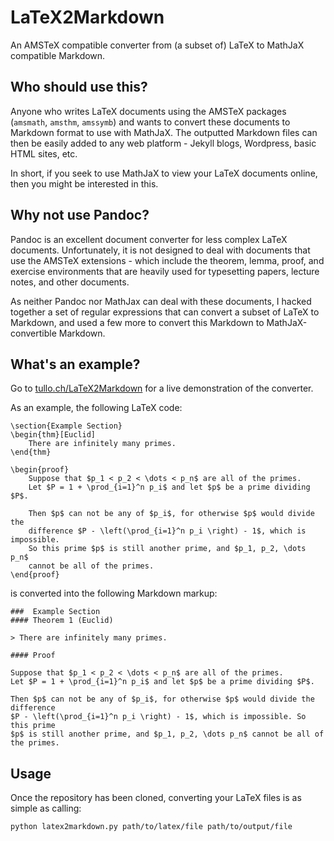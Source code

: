 # LaTeX2Markdown

An AMSTeX compatible converter from (a subset of) LaTeX to MathJaX compatible Markdown.

## Who should use this?

Anyone who writes LaTeX documents using the AMSTeX packages (`amsmath`, `amsthm`, `amssymb`) and wants to convert these documents to Markdown format to use with MathJaX.  The outputted Markdown files can then be easily added to any web platform - Jekyll blogs, Wordpress, basic HTML sites, etc. 

In short, if you seek to use MathJaX to view your LaTeX documents online, then you might be interested in this.

## Why not use Pandoc?

Pandoc is an excellent document converter for less complex LaTeX documents.  Unfortunately, it is not designed to deal with documents that use the AMSTeX extensions - which include the theorem, lemma, proof, and exercise environments that are heavily used for typesetting papers, lecture notes, and other documents.

As neither Pandoc nor MathJax can deal with these documents, I hacked together a set of regular expressions that can convert a subset of LaTeX to Markdown, and used a few more to convert this Markdown to MathJaX-convertible Markdown.

## What's an example?

Go to [tullo.ch/LaTeX2Markdown](http://tullo.ch/LaTeX2Markdown) for a live demonstration of the converter.

As an example, the following LaTeX code:

    \section{Example Section}
    \begin{thm}[Euclid]
        There are infinitely many primes.
    \end{thm}

    \begin{proof}
        Suppose that $p_1 < p_2 < \dots < p_n$ are all of the primes. 
        Let $P = 1 + \prod_{i=1}^n p_i$ and let $p$ be a prime dividing $P$.
        
        Then $p$ can not be any of $p_i$, for otherwise $p$ would divide the 
        difference $P - \left(\prod_{i=1}^n p_i \right) - 1$, which is impossible. 
        So this prime $p$ is still another prime, and $p_1, p_2, \dots p_n$ 
        cannot be all of the primes.
    \end{proof}

is converted into the following Markdown markup:
    
    ###  Example Section
    #### Theorem 1 (Euclid)

    > There are infinitely many primes.

    #### Proof

    Suppose that $p_1 < p_2 < \dots < p_n$ are all of the primes. 
    Let $P = 1 + \prod_{i=1}^n p_i$ and let $p$ be a prime dividing $P$.

    Then $p$ can not be any of $p_i$, for otherwise $p$ would divide the difference 
    $P - \left(\prod_{i=1}^n p_i \right) - 1$, which is impossible. So this prime 
    $p$ is still another prime, and $p_1, p_2, \dots p_n$ cannot be all of the primes.

## Usage

Once the repository has been cloned, converting your LaTeX files is as simple as calling:

    python latex2markdown.py path/to/latex/file path/to/output/file
